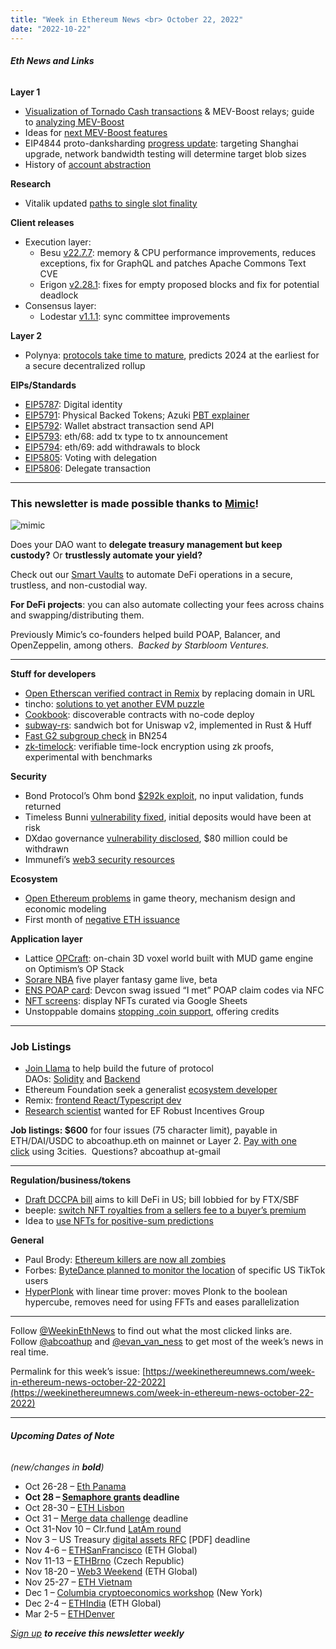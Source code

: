 ```yaml
---
title: "Week in Ethereum News <br> October 22, 2022"
date: "2022-10-22"
---
```


###### **Eth News and Links**

**Layer 1**

- [Visualization of Tornado Cash transactions](https://tornado-warning.info/) & MEV-Boost relays; guide to [analyzing MEV-Boost](https://medium.com/@toni_w/practical-guide-into-analyzing-mev-in-the-proof-of-stake-era-e2b024509918)
- Ideas for [next MEV-Boost features](https://twitter.com/metachris/status/1581975949817495552)
- EIP4844 proto-danksharding [progress update](https://twitter.com/jessepollak/status/1582784133121859585): targeting Shanghai upgrade, network bandwidth testing will determine target blob sizes
- History of [account abstraction](https://hackmd.io/@matt/r1neQ_B38)

**Research**

- Vitalik updated [paths to single slot finality](https://notes.ethereum.org/@vbuterin/single_slot_finality)

**Client releases**

- Execution layer:
    - Besu [v22.7.7](https://github.com/hyperledger/besu/releases/tag/22.7.7): memory & CPU performance improvements, reduces exceptions, fix for GraphQL and patches Apache Commons Text CVE
    - Erigon [v2.28.1](https://github.com/ledgerwatch/erigon/releases/tag/v2.28.1): fixes for empty proposed blocks and fix for potential deadlock
- Consensus layer:
    - Lodestar [v1.1.1](https://github.com/ChainSafe/lodestar/releases/tag/v1.1.1): sync committee improvements

**Layer 2**

- Polynya: [protocols take time to mature](https://twitter.com/apolynya/status/1582584083044962304), predicts 2024 at the earliest for a secure decentralized rollup

**EIPs/Standards**

- [EIP5787](https://github.com/ethereum/EIPs/pull/5787/files): Digital identity 
- [EIP5791](https://github.com/ethereum/EIPs/pull/5791/files): Physical Backed Tokens; Azuki [PBT explainer](https://www.azuki.com/updates/pbt)
- [EIP5792](https://github.com/ethereum/EIPs/pull/5792/files): Wallet abstract transaction send API
- [EIP5793](https://github.com/ethereum/EIPs/pull/5793/files): eth/68: add tx type to tx announcement
- [EIP5794](https://github.com/ethereum/EIPs/pull/5794/files): eth/69: add withdrawals to block
- [EIP5805](https://github.com/ethereum/EIPs/pull/5805/files): Voting with delegation
- [EIP5806](https://eips.ethereum.org/EIPS/eip-5806): Delegate transaction

* * *

### **This newsletter is made possible thanks to [Mimic](https://mimic.fi/)!**

![mimic](https://weekinethereumnews.com/wp-content/uploads/2022/10/mimic-banner-1024x427.png)

Does your DAO want to **delegate treasury management but keep custody?** Or **trustlessly automate your yield?**

Check out our [Smart Vaults](https://medium.com/mimicfi/introducing-smart-vaults-3438bacc843d) to automate DeFi operations in a secure, trustless, and non-custodial way.

**For DeFi projects**: you can also automate collecting your fees across chains and swapping/distributing them.

Previously Mimic’s co-founders helped build POAP, Balancer, and OpenZeppelin, among others.  _Backed by Starbloom Ventures._

* * *

**Stuff for developers**

- [Open Etherscan verified contract in Remix](https://twitter.com/james_bachini/status/1583041998289633280) by replacing domain in URL
- tincho: [solutions to yet another EVM puzzle](https://www.notonlyowner.com/writeups/yet-another-evm-puzzle/)
- [Cookbook](https://www.cookbook.dev/): discoverable contracts with no-code deploy
- [subway-rs](https://github.com/abigger87/subway-rs#readme): sandwich bot for Uniswap v2, implemented in Rust & Huff
- [Fast G2 subgroup check](https://ethresear.ch/t/fast-mathbb-g-2-subgroup-check-in-bn254/13974) in BN254
- [zk-timelock](https://github.com/timoth-y/zk-timelock#readme): verifiable time-lock encryption using zk proofs, experimental with benchmarks

**Security**

- Bond Protocol’s Ohm bond [$292k exploit](https://twitter.com/peckshield/status/1583416829237526528), no input validation, funds returned
- Timeless Bunni [vulnerability fixed](https://twitter.com/Timeless_Fi/status/1581121279934885888), initial deposits would have been at risk
- DXdao governance [vulnerability disclosed](https://dave.xn--tckwe/posts/exploit/), $80 million could be withdrawn
- Immunefi’s [web3 security resources](https://github.com/immunefi-team/Web3-Security-Library#readme)

**Ecosystem**

- [Open Ethereum problems](https://efdn.notion.site/ROPs-RIG-Open-Problems-c11382c213f949a4b89927ef4e962adf) in game theory, mechanism design and economic modeling
- First month of [negative ETH issuance](https://twitter.com/evan_van_ness/status/1583151914447167488)

**Application layer**

- Lattice [OPCraft](https://dev.optimism.io/opcraft-autonomous-world/): on-chain 3D voxel world built with MUD game engine on Optimism’s OP Stack
- [Sorare NBA](https://twitter.com/SorareNBA/status/1582378206090231809) five player fantasy game live, beta
- [ENS POAP card](https://ens.mirror.xyz/eiy6qiOHuiUl90XasUAsu2iajhb72TTYh2xJIz31xEQ): Devcon swag issued “I met” POAP claim codes via NFC
- [NFT screens](https://avc.com/2022/10/nft-screens/): display NFTs curated via Google Sheets
- Unstoppable domains [stopping .coin support](https://unstoppabledomains.com/blog/coin), offering credits

* * *

### **Job Listings**

- [Join Llama](https://zenith-caboc-8a4.notion.site/Join-Llama-ad66be1cb28541f5b5346aa37d192b79) to help build the future of protocol DAOs: [Solidity](https://zenith-caboc-8a4.notion.site/Smart-Contract-Engineer-ef9426f7cfef4f0d90b596aaeff216e0) and [Backend](https://zenith-caboc-8a4.notion.site/Senior-Backend-Engineer-6a096e7937c248f4a90fba08c3bf14ae)
- Ethereum Foundation seek a generalist [ecosystem developer](https://jobs.lever.co/ethereumfoundation/6b80a26f-7db3-4415-8339-a3543a967998?lever-origin=applied&lever-source%5B%5D=Week%20in%20Ethereum)
- Remix: [frontend React/Typescript dev](https://jobs.lever.co/ethereumfoundation/2c293808-48ed-4994-b0e0-14a8986e6ff3)
- [Research scientist](https://jobs.lever.co/ethereumfoundation/cd2382ec-abbd-493b-b942-b5e2a61a6c0a) wanted for EF Robust Incentives Group

**Job listings: $600** for four issues (75 character limit), payable in ETH/DAI/USDC to abcoathup.eth on mainnet or Layer 2. [Pay with one click](https://3cities.xyz/#/pay?c=H4sIAHqco2IAAyXOMU6EQBSA4atMqVbAgGjJuqzGmI3JrrHcDMODnQAz5L03ERsTLey9gtJop8bGUk-xt5HE4m-__A_vPbreEZRZjQAdWH58ZZeVJQLR7iAYQglFKeNYVipJ0mQR5EWYSpCRnB_F4fEijZPopJqFz5v-Z9xg3_-O1jHsTq8BGmGsyHkLCL4TS7ghce4KcWGIja1F5XDKozBEHkjs3aWJ0FuFSjOgaE1neP-jdbXRqs2IgNdGN4AvV6v5t-qct5zRzNRL3xWAZzCsGCf3LRgiqWV8GASfxKgY6ttLhGq6sBro_otdA_afygfdejLO0tM4qes_d-LI2xABAAA) using 3cities.  Questions? abcoathup at-gmail

* * *

**Regulation/business/tokens**

- [Draft DCCPA bill](https://twitter.com/alliancedao/status/1582800340520312833) aims to kill DeFi in US; bill lobbied for by FTX/SBF
- beeple: [switch NFT royalties from a sellers fee to a buyer’s premium](https://twitter.com/beeple/status/1581351398259597312)
- Idea to [use NFTs for positive-sum predictions](https://jacob.energy/predicting-provenance.html)

**General**

- Paul Brody: [Ethereum killers are now all zombies](https://www.coindesk.com/layer2/2022/10/19/the-ethereum-killers-are-all-zombies-now/)
- Forbes: [ByteDance planned to monitor the location](https://www.forbes.com/sites/emilybaker-white/2022/10/20/tiktok-bytedance-surveillance-american-user-data/) of specific US TikTok users
- [HyperPlonk](https://eprint.iacr.org/2022/1355) with linear time prover: moves Plonk to the boolean hypercube, removes need for using FFTs and eases parallelization

* * *

Follow [@WeekinEthNews](https://twitter.com/WeekInEthNews) to find out what the most clicked links are. Follow [@abcoathup](https://twitter.com/abcoathup) and [@evan\_van\_ness](https://twitter.com/evan_van_ness) to get most of the week’s news in real time.

Permalink for this week’s issue: [https://weekinethereumnews.com/week-in-ethereum-news-october-22-2022](https://weekinethereumnews.com/week-in-ethereum-news-october-22-2022)

* * *

###### **Upcoming Dates of Note**

_(new/changes in **bold**)_

- Oct 26-28 – [Eth Panama](https://www.ethpanama.com/)
- **Oct 28 – [Semaphore grants](https://esp.ethereum.foundation/semaphore-grants) deadline**
- Oct 28-30 – [ETH Lisbon](https://www.ethlisbon.org/)
- Oct 31 – [Merge data challenge](https://esp.ethereum.foundation/merge-data-challenge) deadline
- Oct 31-Nov 10 – Clr.fund [LatAm round](https://ethcolombia.clr.fund/)
- Nov 3 – US Treasury [digital assets RFC](https://public-inspection.federalregister.gov/2022-20279.pdf) \[PDF\] deadline
- Nov 4-6 – [ETHSanFrancisco](https://sf.ethglobal.com/) (ETH Global)
- Nov 11-13 – [ETHBrno](https://ethbrno.cz/) (Czech Republic)
- Nov 18-20 – [Web3 Weekend](https://web3weekend.ethglobal.com/) (ETH Global)
- Nov 25-27 – [ETH Vietnam](https://www.eth-vietnam.com/)
- Dec 1 – [Columbia cryptoeconomics workshop](https://bit.ly/columbiacryptoeconomics) (New York)
- Dec 2-4 – [ETHIndia](https://ethindia.co/) (ETH Global)
- Mar 2-5 – [ETHDenver](https://www.ethdenver.com/)

_[Sign up](https://weekinethereum.substack.com/subscribe#about) **to receive this newsletter weekly**_

